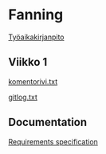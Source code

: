 # Fanning

[Työaikakirjanpito](https://github.com/Tuupertunut/Fanning/blob/master/documentation/tyoaikakirjanpito.md)

## Viikko 1

[komentorivi.txt](https://github.com/Tuupertunut/Fanning/blob/master/laskarit/viikko1/komentorivi.txt)

[gitlog.txt](https://github.com/Tuupertunut/Fanning/blob/master/laskarit/viikko1/gitlog.txt)

## Documentation

[Requirements specification](https://github.com/Tuupertunut/Fanning/blob/master/documentation/reqspec.md)